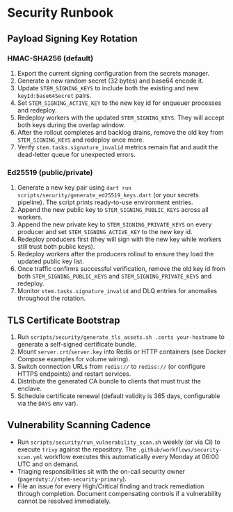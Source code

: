 # Security Runbook

## Payload Signing Key Rotation

### HMAC-SHA256 (default)
1. Export the current signing configuration from the secrets manager.
2. Generate a new random secret (32 bytes) and base64 encode it.
3. Update `STEM_SIGNING_KEYS` to include both the existing and new `keyId:base64Secret` pairs.
4. Set `STEM_SIGNING_ACTIVE_KEY` to the new key id for enqueuer processes and redeploy.
5. Redeploy workers with the updated `STEM_SIGNING_KEYS`. They will accept both keys during the overlap window.
6. After the rollout completes and backlog drains, remove the old key from `STEM_SIGNING_KEYS` and redeploy once more.
7. Verify `stem.tasks.signature_invalid` metrics remain flat and audit the dead-letter queue for unexpected errors.

### Ed25519 (public/private)
1. Generate a new key pair using `dart run scripts/security/generate_ed25519_keys.dart` (or your secrets pipeline). The script prints ready-to-use environment entries.
2. Append the new public key to `STEM_SIGNING_PUBLIC_KEYS` across all workers.
3. Append the new private key to `STEM_SIGNING_PRIVATE_KEYS` on every producer and set `STEM_SIGNING_ACTIVE_KEY` to the new key id.
4. Redeploy producers first (they will sign with the new key while workers still trust both public keys).
5. Redeploy workers after the producers rollout to ensure they load the updated public key list.
6. Once traffic confirms successful verification, remove the old key id from both `STEM_SIGNING_PUBLIC_KEYS` and `STEM_SIGNING_PRIVATE_KEYS` and redeploy.
7. Monitor `stem.tasks.signature_invalid` and DLQ entries for anomalies throughout the rotation.

## TLS Certificate Bootstrap
1. Run `scripts/security/generate_tls_assets.sh .certs your-hostname` to generate a self-signed certificate bundle.
2. Mount `server.crt`/`server.key` into Redis or HTTP containers (see Docker Compose examples for volume wiring).
3. Switch connection URLs from `redis://` to `rediss://` (or configure HTTPS endpoints) and restart services.
4. Distribute the generated CA bundle to clients that must trust the enclave.
5. Schedule certificate renewal (default validity is 365 days, configurable via the `DAYS` env var).

## Vulnerability Scanning Cadence
- Run `scripts/security/run_vulnerability_scan.sh` weekly (or via CI) to execute `trivy` against the repository. The `.github/workflows/security-scan.yml` workflow executes this automatically every Monday at 06:00 UTC and on demand.
- Triaging responsibilities sit with the on-call security owner (`pagerduty://stem-security-primary`).
- File an issue for every High/Critical finding and track remediation through completion. Document compensating controls if a vulnerability cannot be resolved immediately.
